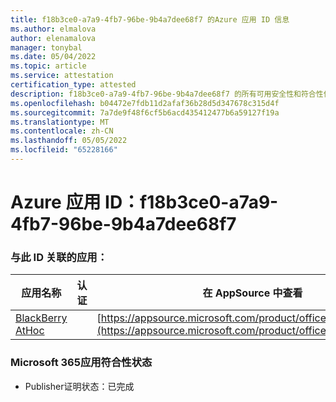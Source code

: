```yaml
---
title: f18b3ce0-a7a9-4fb7-96be-9b4a7dee68f7 的Azure 应用 ID 信息
ms.author: elmalova
author: elenamalova
manager: tonybal
ms.date: 05/04/2022
ms.topic: article
ms.service: attestation
certification_type: attested
description: f18b3ce0-a7a9-4fb7-96be-9b4a7dee68f7 的所有可用安全性和符合性信息。
ms.openlocfilehash: b04472e7fdb11d2afaf36b28d5d347678c315d4f
ms.sourcegitcommit: 7a7de9f48f6cf5b6acd435412477b6a59127f19a
ms.translationtype: MT
ms.contentlocale: zh-CN
ms.lasthandoff: 05/05/2022
ms.locfileid: "65228166"
---
```

# <a name="azure-app-id-f18b3ce0-a7a9-4fb7-96be-9b4a7dee68f7"></a>Azure 应用 ID：f18b3ce0-a7a9-4fb7-96be-9b4a7dee68f7


### <a name="apps-associated-with-this-id"></a>与此 ID 关联的应用：
| **应用名称** | **认证** | **在 AppSource 中查看** |
|--------------|---------------|-----------------------|
| [BlackBerry AtHoc](../forward/WA200003065.md) |  | [https://appsource.microsoft.com/product/office/WA200003065](https://appsource.microsoft.com/product/office/WA200003065) |

### <a name="microsoft-365-app-compliance-status"></a>Microsoft 365应用符合性状态
- Publisher证明状态：已完成
